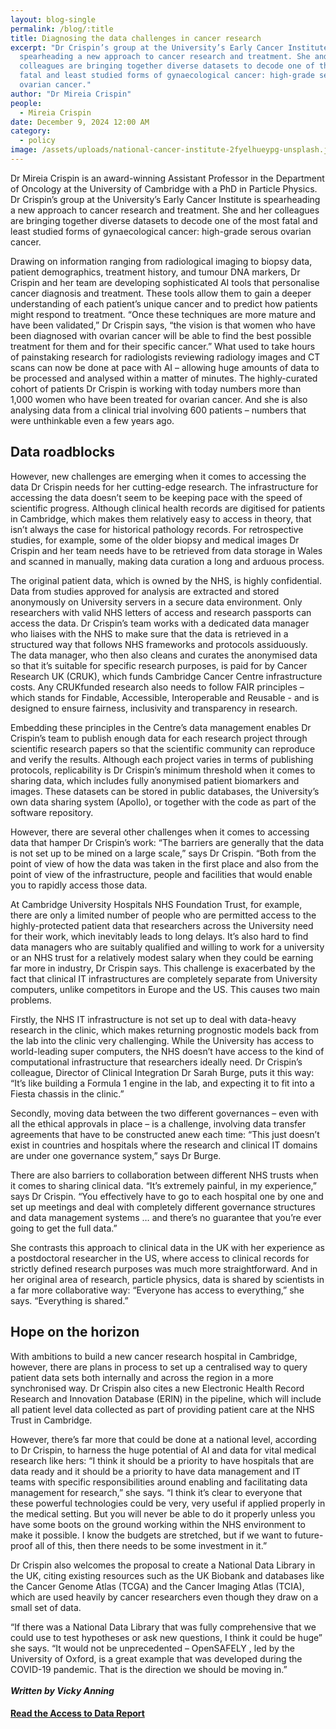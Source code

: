 ```yaml
---
layout: blog-single
permalink: /blog/:title
title: Diagnosing the data challenges in cancer research
excerpt: "Dr Crispin’s group at the University’s Early Cancer Institute is
  spearheading a new approach to cancer research and treatment. She and her
  colleagues are bringing together diverse datasets to decode one of the most
  fatal and least studied forms of gynaecological cancer: high-grade serous
  ovarian cancer."
author: "Dr Mireia Crispin"
people:
  - Mireia Crispin
date: December 9, 2024 12:00 AM
category:
  - policy
image: /assets/uploads/national-cancer-institute-2fyelhueypg-unsplash.jpg
---
```

Dr Mireia Crispin is an award-winning Assistant Professor in the Department of Oncology at the University of Cambridge with a PhD in Particle Physics. Dr Crispin’s group at the University’s Early Cancer Institute is spearheading a new approach to cancer research and treatment. She and her colleagues are bringing together diverse datasets to decode one of the most fatal and least studied forms of gynaecological cancer: high-grade serous ovarian cancer. 

Drawing on information ranging from radiological imaging to biopsy data, patient demographics, treatment history, and tumour DNA markers, Dr Crispin and her team are developing sophisticated AI tools that personalise cancer diagnosis and treatment. These tools allow them to gain a deeper understanding of each patient’s unique cancer and to predict how patients might respond to treatment. “Once these techniques are more mature and have been validated,” Dr Crispin says, “the vision is that women who have been diagnosed with ovarian cancer will be able to find the best possible treatment for them and for their specific cancer.” What used to take hours of painstaking research for radiologists reviewing radiology images and CT scans can now be done at pace with AI – allowing huge amounts of data to be processed and analysed within a matter of minutes. The highly-curated cohort of patients Dr Crispin is working with today numbers more than 1,000 women who have been treated for ovarian cancer. And she is also analysing data from a clinical trial involving 600 patients – numbers that were unthinkable even a few years ago.

## Data roadblocks

However, new challenges are emerging when it comes to accessing the data Dr Crispin needs for her cutting-edge research. The infrastructure for accessing the data doesn’t seem to be keeping pace with the speed of scientific progress. Although clinical health records are digitised for patients in Cambridge, which makes them relatively easy to access in theory, that isn’t always the case for historical pathology records. For retrospective studies, for example, some of the older biopsy and medical images Dr Crispin and her team needs have to be retrieved from data storage in Wales and scanned in manually, making data curation a long and arduous process. 

The original patient data, which is owned by the NHS, is highly confidential. Data from studies approved for analysis are extracted and stored anonymously on University servers in a secure data environment. Only researchers with valid NHS letters of access and research passports can access the data. Dr Crispin’s team works with a dedicated data manager who liaises with the NHS to make sure that the data is retrieved in a structured way that follows NHS frameworks and protocols assiduously. The data manager, who then also cleans and curates the anonymised data so that it’s suitable for specific research purposes, is paid for by Cancer Research UK (CRUK), which funds Cambridge Cancer Centre infrastructure costs. Any CRUKfunded research also needs to follow FAIR principles – which stands for Findable, Accessible, Interoperable and Reusable - and is designed to ensure fairness, inclusivity and transparency in research. 

Embedding these principles in the Centre’s data management enables Dr Crispin’s team to publish enough data for each research project through scientific research papers so that the scientific community can reproduce and verify the results. Although each project varies in terms of publishing protocols, replicability is Dr Crispin’s minimum threshold when it comes to sharing data, which includes fully anonymised patient biomarkers and images. These datasets can be stored in public databases, the University’s own data sharing system (Apollo), or together with the code as part of the software repository. 

However, there are several other challenges when it comes to accessing data that hamper Dr Crispin’s work: “The barriers are generally that the data is not set up to be mined on a large scale,” says Dr Crispin. “Both from the point of view of how the data was taken in the first place and also from the point of view of the infrastructure, people and facilities that would enable you to rapidly access those data.

At Cambridge University Hospitals NHS Foundation Trust, for example, there are only a limited number of people who are permitted access to the highly-protected patient data that researchers across the University need for their work, which inevitably leads to long delays. It’s also hard to find data managers who are suitably qualified and willing to work for a university or an NHS trust for a relatively modest salary when they could be earning far more in industry, Dr Crispin says. This challenge is exacerbated by the fact that clinical IT infrastructures are completely separate from University computers, unlike competitors in Europe and the US. This causes two main problems. 

Firstly, the NHS IT infrastructure is not set up to deal with data-heavy research in the clinic, which makes returning prognostic models back from the lab into the clinic very challenging. While the University has access to world-leading super computers, the NHS doesn’t have access to the kind of computational infrastructure that researchers ideally need. Dr Crispin’s colleague, Director of Clinical Integration Dr Sarah Burge, puts it this way: “It’s like building a Formula 1 engine in the lab, and expecting it to fit into a Fiesta chassis in the clinic.” 

Secondly, moving data between the two different governances – even with all the ethical approvals in place – is a challenge, involving data transfer agreements that have to be constructed anew each time: “This just doesn’t exist in countries and hospitals where the research and clinical IT domains are under one governance system,” says Dr Burge. 

There are also barriers to collaboration between different NHS trusts when it comes to sharing clinical data. “It’s extremely painful, in my experience,” says Dr Crispin. “You effectively have to go to each hospital one by one and set up meetings and deal with completely different governance structures and data management systems … and there’s no guarantee that you’re ever going to get the full data.” 

She contrasts this approach to clinical data in the UK with her experience as a postdoctoral researcher in the US, where access to clinical records for strictly defined research purposes was much more straightforward. And in her original area of research, particle physics, data is shared by scientists in a far more collaborative way: “Everyone has access to everything,” she says. “Everything is shared.”

## Hope on the horizon

With ambitions to build a new cancer research hospital in Cambridge, however, there are plans in process to set up a centralised way to query patient data sets both internally and across the region in a more synchronised way. Dr Crispin also cites a new Electronic Health Record Research and Innovation Database (ERIN) in the pipeline, which will include all patient level data collected as part of providing patient care at the NHS Trust in Cambridge.

However, there’s far more that could be done at a national level, according to Dr Crispin, to harness the huge potential of AI and data for vital medical research like hers: “I think it should be a priority to have hospitals that are data ready and it should be a priority to have data management and IT teams with specific responsibilities around enabling and facilitating data management for research,” she says. “I think it’s clear to everyone that these powerful technologies could be very, very useful if applied properly in the medical setting. But you will never be able to do it properly unless you have some boots on the ground working within the NHS environment to make it possible. I know the budgets are stretched, but if we want to future-proof all of this, then there needs to be some investment in it.” 

Dr Crispin also welcomes the proposal to create a National Data Library in the UK, citing existing resources such as the UK Biobank and databases like the Cancer Genome Atlas (TCGA) and the Cancer Imaging Atlas (TCIA), which are used heavily by cancer researchers even though they draw on a small set of data. 

“If there was a National Data Library that was fully comprehensive that we could use to test hypotheses or ask new questions, I think it could be huge” she says. “It would not be unprecedented – OpenSAFELY , led by the University of Oxford, is a great example that was developed during the COVID-19 pandemic. That is the direction we should be moving in.”\
\
***W﻿ritten by Vicky Anning***

#### **[R﻿ead the Access to Data Report](https://ai.cam.ac.uk/assets/uploads/ai-cam-access-to-data-case-studies.pdf)**
